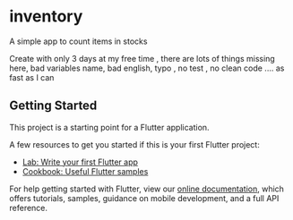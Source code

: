 # inventory

A simple app to count items in stocks

Create with only 3 days at my free time , there are lots of things missing here, bad variables name, bad english, typo  , no test , no clean code .... as fast as I can

## Getting Started

This project is a starting point for a Flutter application.

A few resources to get you started if this is your first Flutter project:

- [Lab: Write your first Flutter app](https://flutter.dev/docs/get-started/codelab)
- [Cookbook: Useful Flutter samples](https://flutter.dev/docs/cookbook)

For help getting started with Flutter, view our
[online documentation](https://flutter.dev/docs), which offers tutorials,
samples, guidance on mobile development, and a full API reference.
